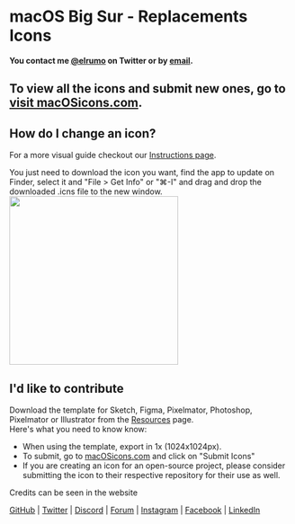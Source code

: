# macOS Big Sur - Replacements Icons
**You contact me [@elrumo](https://bit.ly/elias-twitter) on Twitter or by [email](mailto:elias.ruiz.monserrat@gmail.com).**

## To view all the icons and submit new ones, go to [visit macOSicons.com](https://macosicons.com).

## How do I change an icon?
For a more visual guide checkout our [Instructions page](https://macosicons.com/how-to).

You just need to download the icon you want, find the app to update on Finder, select it and "File > Get Info" or "⌘-I" and drag and drop the downloaded .icns file to the new window.
<br>
<img style="text-align: left" src="https://i.imgur.com/0Vj6sFS.png" width="300">

## I'd like to contribute
Download the template for Sketch, Figma, Pixelmator, Photoshop, Pixelmator or Illustrator from the [Resources](https://macosicons.com/resources) page. <br>
Here's what you need to know know:

- When using the template, export in 1x (1024x1024px).
- To submit, go to [macOSicons.com](https://macosicons.com/) and click on "Submit Icons"
- If you are creating an icon for an open-source project, please consider submitting the icon to their respective repository for their use as well.

Credits can be seen in the website

[GitHub](https://github.com/elrumo/macOS_Big_Sur_icons_replacements) | [Twitter](https://twitter.com/macOS_icons) | [Discord](https://discord.gg/f4mTRyyTkT) | [Forum](/elrumo/macOS_Big_Sur_icons_replacements/discussions) | [Instagram](url) | [Facebook](url) | [LinkedIn](url)
